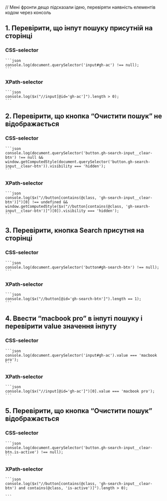 // Мені фронти дещо підсказали ідею, перевіряти наявність елементів кодом через консоль

## 1. Перевірити, що інпут пошуку присутній на сторінці
### CSS-selector
    
    ```json
    console.log(document.querySelector('input#gh-ac') !== null);
    ```
### XPath-selector
    ```json
    console.log($x("//input[@id='gh-ac']").length > 0);
    ```
    
## 2. Перевірити, що кнопка “Очистити пошук” не відображається
### CSS-selector
    ```json
    console.log(document.querySelector('button.gh-search-input__clear-btn') !== null && window.getComputedStyle(document.querySelector('button.gh-search-input__clear-btn')).visibility === 'hidden');
    ```
### XPath-selector
    ```json
    console.log($x("//button[contains(@class, 'gh-search-input__clear-btn')]")[0] !== undefined && window.getComputedStyle($x("//button[contains(@class, 'gh-search-input__clear-btn')]")[0]).visibility === 'hidden');
    ```
    
## 3. Перевірити, кнопка Search присутня на сторінці
### CSS-selector
    ```json
    console.log(document.querySelector('button#gh-search-btn') !== null);
    ```
### XPath-selector
    ```json
    console.log($x("//button[@id='gh-search-btn']").length == 1);
    ```
    
## 4. Ввести “macbook pro” в інпуті пошуку і перевірити value значення інпуту
### CSS-selector
    ```json
    console.log(document.querySelector('input#gh-ac').value === 'macbook pro');
    ```
### XPath-selector
    ```json
    console.log($x("//input[@id='gh-ac']")[0].value === 'macbook pro');
    ```
    
## 5. Перевірити, що кнопка “Очистити пошук” відображається
### CSS-selector
    ```json
    console.log(document.querySelector('button.gh-search-input__clear-btn.is-active') !== null);
    ```
### XPath-selector
    ```json
    console.log($x("//button[contains(@class, 'gh-search-input__clear-btn') and contains(@class, 'is-active')]").length > 0);
    
    ```